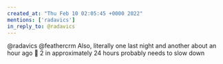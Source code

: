 ```yaml
---
created_at: "Thu Feb 10 02:05:45 +0000 2022"
mentions: ['radavics']
in_reply_to: @radavics
---
```


@radavics @feathercrm Also, literally one last night and another about an hour ago 🤣 2 in approximately 24 hours probably needs to slow down